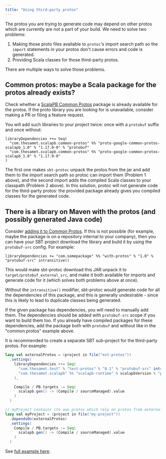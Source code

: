 ```yaml
---
title: "Using third-party protos"
---
```


The protos you are trying to generate code may depend on other protos which are currently are not a part of your build. We need to solve two problems:

1. Making those proto files available to `protoc`'s import search path so the `import` statements in your protos don't cause errors and code is generated.
1. Providing Scala classes for those third-party protos.

There are multiple ways to solve those problems.

## Common protos: maybe a Scala package for the protos already exists?

Check whether a [ScalaPB Common Protos](common-protos.md) package is already available for the protos. If the proto library you are looking for is unavailable, consider making a PR or filing a feature request.

You will add such libraries to your project twice: once with a `protobuf` suffix and once without:

```
libraryDependencies ++= Seq(
  "com.thesamet.scalapb.common-protos" %% "proto-google-common-protos-scalapb_1.0" % "1.17.0-0" % "protobuf"
  "com.thesamet.scalapb.common-protos" %% "proto-google-common-protos-scalapb_1.0" % "1.17.0-0"
)
```

The first one makes `sbt-protoc` unpack the protos from the jar and add them to the import search path so protoc can import them (Problem 1 above), and the second import adds the compiled Scala classes to your classpath (Problem 2 above). In this solution, protoc will not generate code for the third-party protos: the provided package already gives you compiled classes for the generated code.

## There is a library on Maven with the protos (and possibly generated Java code)

Consider [adding it to Common Protos](https://github.com/scalapb/common-protos). If this is not possible (for example, maybe the package is on a repository internal to your company), then you can have your SBT project download the library and build it by using the `protobuf-src` config. For example:

```
libraryDependencies += "com.somepackage" %% "with-protos" % "1.0" % "protobuf-src" intransitive()
```

This would make sbt-protoc download this JAR unpack it to `target/protobuf_external_src`, and make it both available for imports and generate code for it (which solves both problems above at once).

Without the `intransitive()` modifier, sbt-protoc would generate code for all the dependencies of this package, and this is generally undesirable - since this is likely to lead to duplicate classes being generated.

If the given package has dependencies, you will need to manually add them. The dependencies should be added with `protobuf-src` scope if you want to build them too. If you already have compiled packages for these dependencies, add the package both with `protobuf` and without like in the "common protos" example above.

It is recommended to create a separate SBT sub-project for the third-party protos. For example:

```scala
lazy val externalProtos = (project in file("ext-protos"))
  .settings(
    libraryDependencies ++= Seq(
      "com.thesamet.test" % "test-protos" % "0.1" % "protobuf-src" intransitive(),
      "com.thesamet.scalapb" %% "scalapb-runtime" % scalapbVersion % "protobuf"
    ),

    Compile / PB.targets := Seq(
      scalapb.gen() -> (Compile / sourceManaged).value
    )
  )

// myProject contains its own protos which rely on protos from externalProtos
lazy val myProject = (project in file("my-project"))
  .dependsOn(externalProtos)
  .settings(
    Compile / PB.targets := Seq(
      scalapb.gen() -> (Compile / sourceManaged).value
    )
  )
```

See [full example here](https://github.com/thesamet/sbt-protoc/tree/master/examples/multi-with-external-jar).
